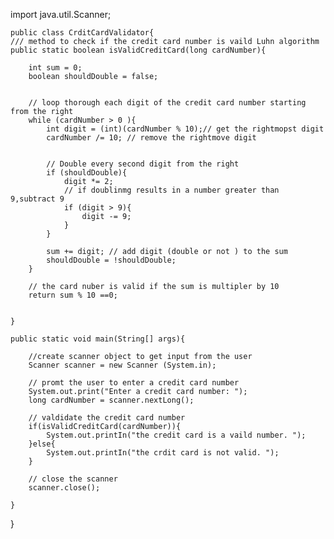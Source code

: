 import java.util.Scanner;

    public class CrditCardValidator{
    /// method to check if the credit card number is vaild Luhn algorithm
    public static boolean isValidCreditCard(long cardNumber){

        int sum = 0;
        boolean shouldDouble = false;


        // loop thorough each digit of the credit card number starting from the right
        while (cardNumber > 0 ){
            int digit = (int)(cardNumber % 10);// get the rightmopst digit
            cardNumber /= 10; // remove the rightmove digit


            // Double every second digit from the right
            if (shouldDouble){
                digit *= 2;
                // if doublinmg results in a number greater than 9,subtract 9
                if (digit > 9){
                    digit -= 9;
                }
            }

            sum += digit; // add digit (double or not ) to the sum
            shouldDouble = !shouldDouble;
        }

        // the card nuber is valid if the sum is multipler by 10
        return sum % 10 ==0;


    }

    public static void main(String[] args){

        //create scanner object to get input from the user
        Scanner scanner = new Scanner (System.in);

        // promt the user to enter a credit card number
        System.out.print("Enter a credit card number: ");
        long cardNumber = scanner.nextLong();

        // valdidate the credit card number
        if(isValidCreditCard(cardNumber)){
            System.out.printIn("the credit card is a vaild number. ");
        }else{
            System.out.printIn("the crdit card is not valid. ");
        }

        // close the scanner
        scanner.close();

    }

}
